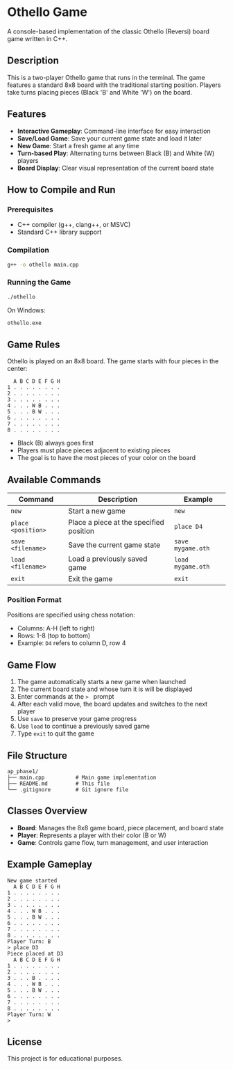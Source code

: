 # Othello Game

A console-based implementation of the classic Othello (Reversi) board game written in C++.

## Description

This is a two-player Othello game that runs in the terminal. The game features a standard 8x8 board with the traditional starting position. Players take turns placing pieces (Black 'B' and White 'W') on the board.

## Features

- **Interactive Gameplay**: Command-line interface for easy interaction
- **Save/Load Game**: Save your current game state and load it later
- **New Game**: Start a fresh game at any time
- **Turn-based Play**: Alternating turns between Black (B) and White (W) players
- **Board Display**: Clear visual representation of the current board state

## How to Compile and Run

### Prerequisites
- C++ compiler (g++, clang++, or MSVC)
- Standard C++ library support

### Compilation
```bash
g++ -o othello main.cpp
```

### Running the Game
```bash
./othello
```

On Windows:
```cmd
othello.exe
```

## Game Rules

Othello is played on an 8x8 board. The game starts with four pieces in the center:
```
  A B C D E F G H
1 . . . . . . . .
2 . . . . . . . .
3 . . . . . . . .
4 . . . W B . . .
5 . . . B W . . .
6 . . . . . . . .
7 . . . . . . . .
8 . . . . . . . .
```

- Black (B) always goes first
- Players must place pieces adjacent to existing pieces
- The goal is to have the most pieces of your color on the board

## Available Commands

| Command | Description | Example |
|---------|-------------|---------|
| `new` | Start a new game | `new` |
| `place <position>` | Place a piece at the specified position | `place D4` |
| `save <filename>` | Save the current game state | `save mygame.oth` |
| `load <filename>` | Load a previously saved game | `load mygame.oth` |
| `exit` | Exit the game | `exit` |

### Position Format
Positions are specified using chess notation:
- Columns: A-H (left to right)
- Rows: 1-8 (top to bottom)
- Example: `D4` refers to column D, row 4

## Game Flow

1. The game automatically starts a new game when launched
2. The current board state and whose turn it is will be displayed
3. Enter commands at the `> ` prompt
4. After each valid move, the board updates and switches to the next player
5. Use `save` to preserve your game progress
6. Use `load` to continue a previously saved game
7. Type `exit` to quit the game

## File Structure

```
ap_phase1/
├── main.cpp          # Main game implementation
├── README.md         # This file
└── .gitignore        # Git ignore file
```

## Classes Overview

- **Board**: Manages the 8x8 game board, piece placement, and board state
- **Player**: Represents a player with their color (B or W)
- **Game**: Controls game flow, turn management, and user interaction

## Example Gameplay

```
New game started
  A B C D E F G H
1 . . . . . . . .
2 . . . . . . . .
3 . . . . . . . .
4 . . . W B . . .
5 . . . B W . . .
6 . . . . . . . .
7 . . . . . . . .
8 . . . . . . . .
Player Turn: B
> place D3
Piece placed at D3
  A B C D E F G H
1 . . . . . . . .
2 . . . . . . . .
3 . . . B . . . .
4 . . . W B . . .
5 . . . B W . . .
6 . . . . . . . .
7 . . . . . . . .
8 . . . . . . . .
Player Turn: W
>
```

## License

This project is for educational purposes.